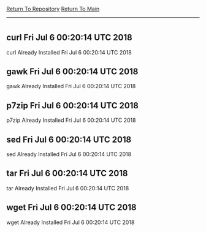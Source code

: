 [Return To Repository](https://github.com/deathbybandaid/piholeparser/)
[Return To Main](https://github.com/deathbybandaid/piholeparser/blob/master/RecentRunLogs/Mainlog.md)
____________________________________
# 
## curl Fri Jul 6 00:20:14 UTC 2018
curl Already Installed Fri Jul 6 00:20:14 UTC 2018
## gawk Fri Jul 6 00:20:14 UTC 2018
gawk Already Installed Fri Jul 6 00:20:14 UTC 2018
## p7zip Fri Jul 6 00:20:14 UTC 2018
p7zip Already Installed Fri Jul 6 00:20:14 UTC 2018
## sed Fri Jul 6 00:20:14 UTC 2018
sed Already Installed Fri Jul 6 00:20:14 UTC 2018
## tar Fri Jul 6 00:20:14 UTC 2018
tar Already Installed Fri Jul 6 00:20:14 UTC 2018
## wget Fri Jul 6 00:20:14 UTC 2018
wget Already Installed Fri Jul 6 00:20:14 UTC 2018
